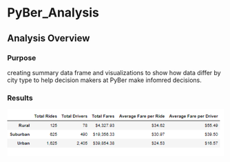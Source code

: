 # **PyBer_Analysis**

## **Analysis Overview**

### **Purpose**

creating summary data frame and visualizations to show how data differ by city type to help decision makers at PyBer make infomred decisions.

### **Results**



![](images/summary_df.png)

